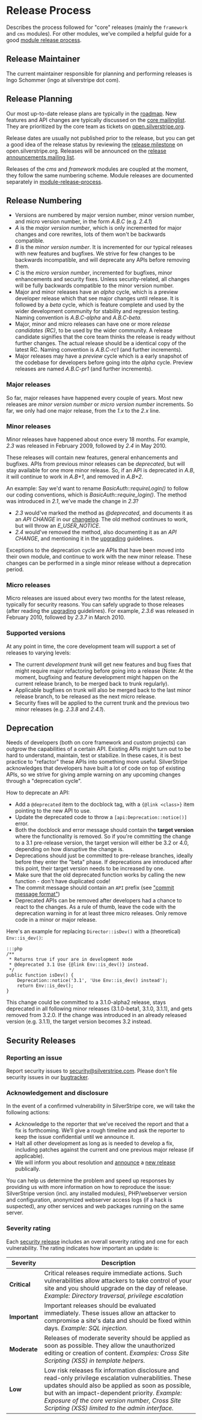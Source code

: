 # Release Process

Describes the process followed for "core" releases (mainly the `framework` and `cms` modules).
For other modules, we've compiled a helpful guide for a good [module release process](module-release-process).

## Release Maintainer

The current maintainer responsible for planning and performing releases is Ingo Schommer (ingo at silverstripe dot com).

## Release Planning

Our most up-to-date release plans are typically in the [roadmap](http://open.silverstripe.com/roadmap).
New features and API changes are typically discussed on the [core
mailinglist](http://groups.google.com/group/silverstripe-dev). They are prioritized by the core team as tickets on 
[open.silverstripe.org](http://open.silverstripe.com/). 

Release dates are usually not published prior to the release, but you can get a good idea of the release status by
reviewing the [release milestone](http://open.silverstripe.com/roadmap) on open.silverstripe.org. Releases will be
announced on the [release announcements mailing list](http://groups.google.com/group/silverstripe-announce).

Releases of the *cms* and *framework* modules are coupled at the moment, they follow the same numbering scheme. Module
releases are documented separately in [module-release-process](module-release-process).

## Release Numbering

*  Versions are numbered by major version number, minor version number, and micro version number, in the form *A.B.C*
(e.g. *2.4.1*)
*  *A* is the *major version number*, which is only incremented for major changes and core rewrites, lots of them won't
be backwards compatible. 
*  *B* is the *minor version number*. It is incremented for our typical releases with new features and bugfixes. We
strive for few changes to be backwards incompatible, and will deprecate any APIs before removing them.
*  *C* is the *micro version number*, incremented for bugfixes, minor enhancements and security fixes. Unless
security-related, all changes will be fully backwards compatible to the minor version number.
*  Major and minor releases have an *alpha* cycle, which is a preview developer release which that see major changes
until release. It is followed by a *beta* cycle, which is feature complete and used by the wider development community
for stability and regression testing. Naming convention is *A.B.C-alpha* and *A.B.C-beta*.
*  Major, minor and micro releases can have one or more *release candidates (RC)*, to be used by the wider community. A
release candidate signifies that the core team thinks the release is ready without further changes. The actual release
should be a identical copy of the latest RC. Naming convention is *A.B.C-rc1* (and further increments).
* Major releases may have a *preview* cycle which is a early snapshot of the codebase for developers before 
going into the *alpha* cycle. Preview releases are named *A.B.C-pr1* (and further increments).

### Major releases

So far, major releases have happened every couple of years. Most new releases are *minor version number* or *micro
version number* increments.
So far, we only had one major release, from the *1.x* to the *2.x* line.

### Minor releases

Minor releases have happened about once every 18 months. 
For example, *2.3* was released in February 2009, followed by *2.4* in May 2010.

These releases will contain new features, general enhancements and bugfixes. APIs from previous minor releases can be
*deprecated*, but will stay available for one more minor release. So, if an API is deprecated in *A.B*, it will continue
to work in *A.B+1*, and removed in *A.B+2*. 

An example: Say we'd want to rename *BasicAuth::requireLogin()* to follow our coding conventions, which is
*BasicAuth::require_login()*. The method was introduced in *2.1*, we've made the change in *2.3*?

*  *2.3* would've marked the method as *@deprecated*, and documents it as an *API CHANGE* in our
[changelog](/changelogs). The old method continues to work, but will throw an *E_USER_NOTICE*.
*  *2.4* would've removed the method, also documenting it as an *API CHANGE*, and mentioning it in the
[upgrading](/installation/upgrading) guidelines.

Exceptions to the deprecation cycle are APIs that have been moved into their own module, and continue to work with the
new minor release. These changes can be performed in a single minor release without a deprecation period.

### Micro releases

Micro releases are issued about every two months for the latest release, typically for security reasons.
You can safely upgrade to those releases (after reading the [upgrading](/installation/upgrading) guidelines).
For example, *2.3.6* was released in February 2010, followed by *2.3.7* in March 2010.

### Supported versions

At any point in time, the core development team will support a set of releases to varying levels:

*  The current *development trunk* will get new features and bug fixes that might require major refactoring before going
into a release (Note: At the moment, bugfixing and feature development might happen on the current release branch, to be
merged back to trunk regularly).
*  Applicable bugfixes on trunk will also be merged back to the last minor release branch, to be released as the next
micro release.
*  Security fixes will be applied to the current trunk and the previous two minor releases (e.g. *2.3.8* and *2.4.1*).

## Deprecation

Needs of developers (both on core framework and custom projects) can outgrow the capabilities
of a certain API. Existing APIs might turn out to be hard to understand, maintain, test or stabilize.
In these cases, it is best practice to "refactor" these APIs into something more useful.
SilverStripe acknowledges that developers have built a lot of code on top of existing APIs,
so we strive for giving ample warning on any upcoming changes through a "deprecation cycle".

How to deprecate an API:

*  Add a `@deprecated` item to the docblock tag, with a `{@link <class>}` item pointing to the new API to use.
*  Update the deprecated code to throw a `[api:Deprecation::notice()]` error.
*  Both the docblock and error message should contain the **target version** where the functionality is removed.
   So if you're committing the change to a 3.1 pre-release version, the target version will either be 3.2 or 4.0,
   depending on how disruptive the change is.
*  Deprecations should just be committed to pre-release branches, ideally before they enter the "beta" phase.
   If deprecations are introduced after this point, their target version needs to be increased by one.
*  Make sure that the old deprecated function works by calling the new function - don't have duplicated code!
*  The commit message should contain an `API` prefix (see ["commit message format"](/misc/contributing/code#commit-messages))
*  Deprecated APIs can be removed after developers had a chance to react to the changes. As a rule of thumb, leave the code with the deprecation warning in for at least three micro releases. Only remove code in a minor or major release. 

Here's an example for replacing `Director::isDev()` with a (theoretical) `Env::is_dev()`:

	:::php
	/**
	 * Returns true if your are in development mode
	 * @deprecated 3.1 Use {@link Env::is_dev()} instead.
	 */
	public function isDev() {
		Deprecation::notice('3.1', 'Use Env::is_dev() instead');
		return Env::is_dev();
	}

This change could be committed to a 3.1.0-alpha2 release, stays deprecated in all following minor releases
(3.1.0-beta1, 3.1.0, 3.1.1), and gets removed from 3.2.0. If the change was introduced in an already
released version (e.g. 3.1.1), the target version becomes 3.2 instead.

## Security Releases

### Reporting an issue

Report security issues to [security@silverstripe.com](mailto:security@silverstripe.com). Please don't file security
issues in our [bugtracker](http://open.silverstripe.org). 

### Acknowledgement and disclosure

In the event of a confirmed vulnerability in SilverStripe core, we will take the following actions:

*  Acknowledge to the reporter that we’ve received the report and that a fix is forthcoming. We’ll give a rough
timeline and ask the reporter to keep the issue confidential until we announce it.
*  Halt all other development as long as is needed to develop a fix, including patches against the current and one
previous major release (if applicable).
*  We will inform you about resolution and [announce](http://groups.google.com/group/silverstripe-announce) a 
[new release](http://silverstripe.org/security-releases/) publically.

You can help us determine the problem and speed up responses by providing us with more information on how to reproduce
the issue: SilverStripe version (incl. any installed modules), PHP/webserver version and configuration, anonymized
webserver access logs (if a hack is suspected), any other services and web packages running on the same server.

### Severity rating

Each [security release](http://www.silverstripe.org/security-releases/) includes an overall severity rating and one for each vulnerability. The rating indicates how important an update is:

| Severity      | Description |
|---------------|-------------|
| **Critical**  | Critical releases require immediate actions. Such vulnerabilities allow attackers to take control of your site and you should upgrade on the day of release. *Example: Directory traversal, privilege escalation* |
| **Important** | Important releases should be evaluated immediately. These issues allow an attacker to compromise a site's data and should be fixed within days. *Example: SQL injection.* |
| **Moderate**  | Releases of moderate severity should be applied as soon as possible. They allow the unauthorized editing or creation of content. *Examples: Cross Site Scripting (XSS) in template helpers.* |
| **Low**       | Low risk releases fix information disclosure and read-only privilege escalation vulnerabilities. These updates should also be applied as soon as possible, but with an impact-dependent priority. *Example: Exposure of the core version number, Cross Site Scripting (XSS) limited to the admin interface.* |
